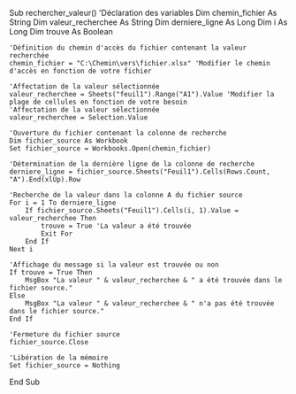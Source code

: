 Sub rechercher_valeur()
    'Déclaration des variables
    Dim chemin_fichier As String
    Dim valeur_recherchee As String
    Dim derniere_ligne As Long
    Dim i As Long
    Dim trouve As Boolean
    
    'Définition du chemin d'accès du fichier contenant la valeur recherchée
    chemin_fichier = "C:\Chemin\vers\fichier.xlsx" 'Modifier le chemin d'accès en fonction de votre fichier
    
    'Affectation de la valeur sélectionnée
    valeur_recherchee = Sheets("feuil1").Range("A1").Value 'Modifier la plage de cellules en fonction de votre besoin
    'Affectation de la valeur sélectionnée
    valeur_recherchee = Selection.Value
    
    'Ouverture du fichier contenant la colonne de recherche
    Dim fichier_source As Workbook
    Set fichier_source = Workbooks.Open(chemin_fichier)
    
    'Détermination de la dernière ligne de la colonne de recherche
    derniere_ligne = fichier_source.Sheets("Feuil1").Cells(Rows.Count, "A").End(xlUp).Row
    
    'Recherche de la valeur dans la colonne A du fichier source
    For i = 1 To derniere_ligne
        If fichier_source.Sheets("Feuil1").Cells(i, 1).Value = valeur_recherchee Then
            trouve = True 'La valeur a été trouvée
            Exit For
        End If
    Next i
    
    'Affichage du message si la valeur est trouvée ou non
    If trouve = True Then
        MsgBox "La valeur " & valeur_recherchee & " a été trouvée dans le fichier source."
    Else
        MsgBox "La valeur " & valeur_recherchee & " n'a pas été trouvée dans le fichier source."
    End If
    
    'Fermeture du fichier source
    fichier_source.Close
    
    'Libération de la mémoire
    Set fichier_source = Nothing
End Sub
